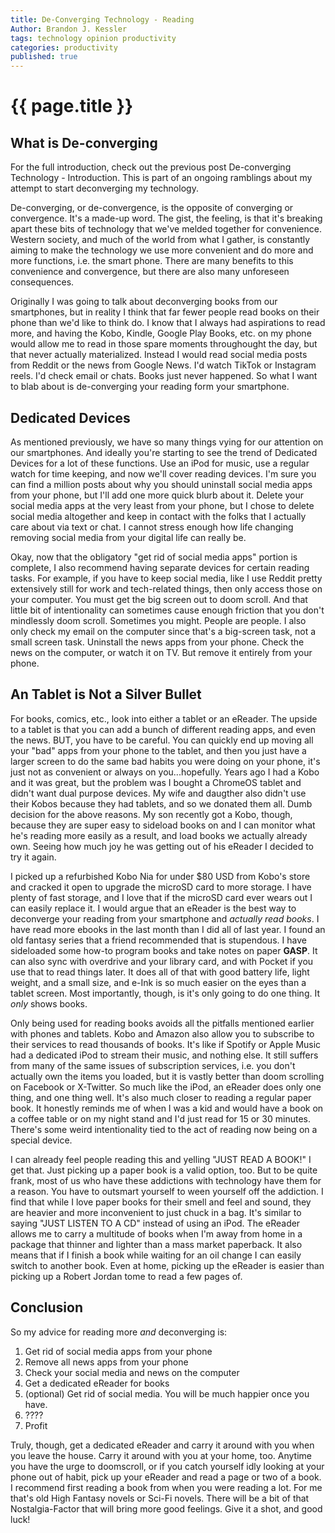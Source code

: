 ```yaml
---
title: De-Converging Technology - Reading
Author: Brandon J. Kessler
tags: technology opinion productivity
categories: productivity
published: true
---
```


<h1>{{ page.title }}</h1>

## What is De-converging
For the full introduction, check out the previous post De-converging Technology - Introduction. This is part of an ongoing ramblings about my attempt to start deconverging my technology.

De-converging, or de-convergence, is the opposite of converging or convergence. It's a made-up word. The gist, the feeling, is that it's breaking apart these bits of technology that we've melded together for convenience. Western society, and much of the world from what I gather, is constantly aiming to make the technology we use more convenient and do more and more functions, i.e. the smart phone. There are many benefits to this convenience and convergence, but there are also many unforeseen consequences.

<!--more-->

Originally I was going to talk about deconverging books from our smartphones, but in reality I think that far fewer people read books on their phone than we'd like to think do. I know that I always had aspirations to read more, and having the Kobo, Kindle, Google Play Books, etc. on my phone would allow me to read in those spare moments throughought the day, but that never actually materialized. Instead I would read social media posts from Reddit or the news from Google News. I'd watch TikTok or Instagram reels. I'd check email or chats. Books just never happened. So what I want to blab about is de-converging your reading form your smartphone.

## Dedicated Devices
As mentioned previously, we have so many things vying for our attention on our smartphones. And ideally you're starting to see the trend of Dedicated Devices for a lot of these functions. Use an iPod for music, use a regular watch for time keeping, and now we'll cover reading devices. I'm sure you can find a million posts about why you should uninstall social media apps from your phone, but I'll add one more quick blurb about it. Delete your social media apps at the very least from your phone, but I chose to delete social media altogether and keep in contact with the folks that I actually care about via text or chat. I cannot stress enough how life changing removing social media from your digital life can really be.

Okay, now that the obligatory "get rid of social media apps" portion is complete, I also recommend having separate devices for certain reading tasks. For example, if you have to keep social media, like I use Reddit pretty extensively still for work and tech-related things, then only access those on your computer. You must get the big screen out to doom scroll. And that little bit of intentionality can sometimes cause enough friction that you don't mindlessly doom scroll. Sometimes you might. People are people. I also only check my email on the computer since that's a big-screen task, not a small screen task. Uninstall the news apps from your phone. Check the news on the computer, or watch it on TV. But remove it entirely from your phone.

## An Tablet is Not a Silver Bullet
For books, comics, etc., look into either a tablet or an eReader. The upside to a tablet is that you can add a bunch of different reading apps, and even the news. BUT, you have to be careful. You can quickly end up moving all your "bad" apps from your phone to the tablet, and then you just have a larger screen to do the same bad habits you were doing on your phone, it's just not as convenient or always on you...hopefully. Years ago I had a Kobo and it was great, but the problem was I bought a ChromeOS tablet and didn't want dual purpose devices. My wife and daugther also didn't use their Kobos because they had tablets, and so we donated them all. Dumb decision for the above reasons. My son recently got a Kobo, though, because they are super easy to sideload books on and I can monitor what he's reading more easily as a result, and load books we actually already own. Seeing how much joy he was getting out of his eReader I decided to try it again.

I picked up a refurbished Kobo Nia for under $80 USD from Kobo's store and cracked it open to upgrade the microSD card to more storage. I have plenty of fast storage, and I love that if the microSD card ever wears out I can easily replace it. I would argue that an eReader is the best way to deconverge your reading from your smartphone and _actually read books_. I have read more ebooks in the last month than I did all of last year. I found an old fantasy series that a friend recommended that is stupendous. I have sideloaded some how-to program books and take notes on paper **GASP**. It can also sync with overdrive and your library card, and with Pocket if you use that to read things later. It does all of that with good battery life, light weight, and a small size, and e-Ink is so much easier on the eyes than a tablet screen. Most importantly, though, is it's only going to do one thing. It _only_ shows books.

Only being used for reading books avoids all the pitfalls mentioned earlier with phones and tablets. Kobo and Amazon also allow you to subscribe to their services to read thousands of books. It's like if Spotify or Apple Music had a dedicated iPod to stream their music, and nothing else. It still suffers from many of the same issues of subscription services, i.e. you don't actually own the items you loaded, but it is vastly better than doom scrolling on Facebook or X-Twitter. So much like the iPod, an eReader does only one thing, and one thing well. It's also much closer to reading a regular paper book. It honestly reminds me of when I was a kid and would have a book on a coffee table or on my night stand and I'd just read for 15 or 30 minutes. There's some weird intentionality tied to the act of reading now being on a special device.

I can already feel people reading this and yelling "JUST READ A BOOK!" I get that. Just picking up a paper book is a valid option, too. But to be quite frank, most of us who have these addictions with technology have them for a reason. You have to outsmart yourself to ween yourself off the addiction. I find that while I love paper books for their smell and feel and sound, they are heavier and more inconvenient to just chuck in a bag. It's similar to saying "JUST LISTEN TO A CD" instead of using an iPod. The eReader allows me to carry a multitude of books when I'm away from home in a package that thinner and lighter than a mass market paperback. It also means that if I finish a book while waiting for an oil change I can easily switch to another book. Even at home, picking up the eReader is easier than picking up a Robert Jordan tome to read a few pages of.

## Conclusion
So my advice for reading more _and_ deconverging is:
1. Get rid of social media apps from your phone
2. Remove all news apps from your phone
3. Check your social media and news on the computer
4. Get a dedicated eReader for books
5. (optional) Get rid of social media. You will be much happier once you have.
6. ????
7. Profit

Truly, though, get a dedicated eReader and carry it around with you when you leave the house. Carry it around with you at your home, too. Anytime you have the urge to doomscroll, or if you catch yourself idly looking at your phone out of habit, pick up your eReader and read a page or two of a book. I recommend first reading a book from when you were reading a lot. For me that's old High Fantasy novels or Sci-Fi novels. There will be a bit of that Nostalgia-Factor that will bring more good feelings. Give it a shot, and good luck!
